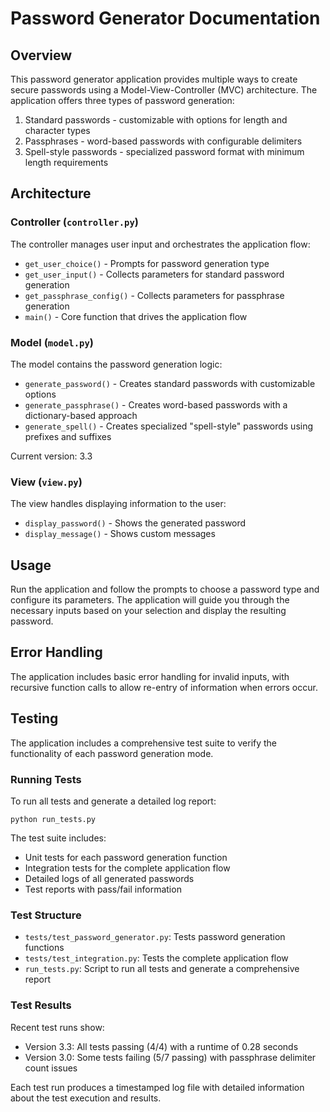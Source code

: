 # Password Generator Documentation

## Overview
This password generator application provides multiple ways to create secure passwords using a Model-View-Controller (MVC) architecture. The application offers three types of password generation:

1. Standard passwords - customizable with options for length and character types
2. Passphrases - word-based passwords with configurable delimiters
3. Spell-style passwords - specialized password format with minimum length requirements

## Architecture

### Controller (`controller.py`)
The controller manages user input and orchestrates the application flow:
- `get_user_choice()` - Prompts for password generation type
- `get_user_input()` - Collects parameters for standard password generation
- `get_passphrase_config()` - Collects parameters for passphrase generation
- `main()` - Core function that drives the application flow

### Model (`model.py`)
The model contains the password generation logic:
- `generate_password()` - Creates standard passwords with customizable options
- `generate_passphrase()` - Creates word-based passwords with a dictionary-based approach
- `generate_spell()` - Creates specialized "spell-style" passwords using prefixes and suffixes

Current version: 3.3

### View (`view.py`)
The view handles displaying information to the user:
- `display_password()` - Shows the generated password
- `display_message()` - Shows custom messages

## Usage
Run the application and follow the prompts to choose a password type and configure its parameters. The application will guide you through the necessary inputs based on your selection and display the resulting password.

## Error Handling
The application includes basic error handling for invalid inputs, with recursive function calls to allow re-entry of information when errors occur.

## Testing
The application includes a comprehensive test suite to verify the functionality of each password generation mode.

### Running Tests
To run all tests and generate a detailed log report:
```
python run_tests.py
```

The test suite includes:
- Unit tests for each password generation function
- Integration tests for the complete application flow
- Detailed logs of all generated passwords
- Test reports with pass/fail information

### Test Structure
- `tests/test_password_generator.py`: Tests password generation functions
- `tests/test_integration.py`: Tests the complete application flow
- `run_tests.py`: Script to run all tests and generate a comprehensive report

### Test Results
Recent test runs show:
- Version 3.3: All tests passing (4/4) with a runtime of 0.28 seconds
- Version 3.0: Some tests failing (5/7 passing) with passphrase delimiter count issues

Each test run produces a timestamped log file with detailed information about the test execution and results.